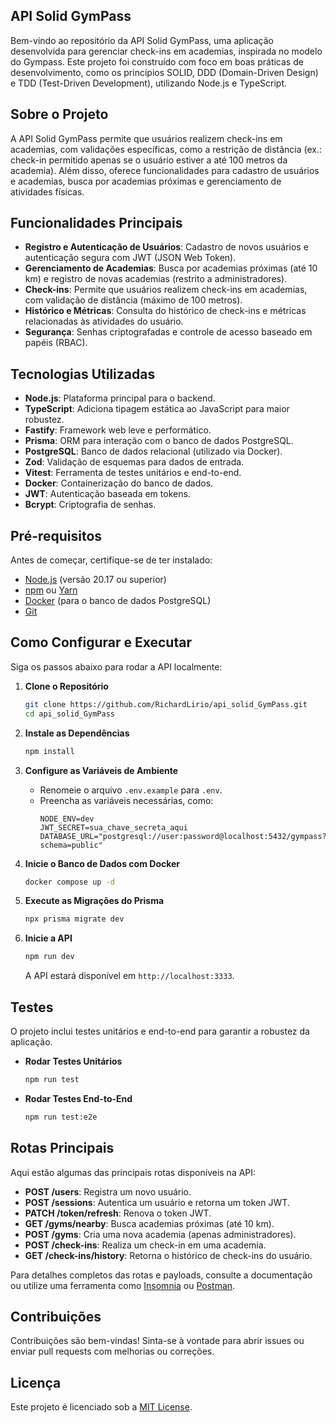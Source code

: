 ## API Solid GymPass
   Bem-vindo ao repositório da API Solid GymPass, uma aplicação desenvolvida para gerenciar check-ins em academias, inspirada no modelo do Gympass. Este projeto foi construído com foco em boas práticas de desenvolvimento, como os princípios SOLID, DDD (Domain-Driven Design) e TDD (Test-Driven Development), utilizando Node.js e TypeScript.

## Sobre o Projeto
   A API Solid GymPass permite que usuários realizem check-ins em academias, com validações específicas, como a restrição de distância (ex.: check-in permitido apenas se o usuário estiver a até 100 metros da academia). Além disso, oferece funcionalidades para cadastro de usuários e academias, busca por academias próximas e gerenciamento de atividades físicas.

## Funcionalidades Principais

- **Registro e Autenticação de Usuários**: Cadastro de novos usuários e autenticação segura com JWT (JSON Web Token).
- **Gerenciamento de Academias**: Busca por academias próximas (até 10 km) e registro de novas academias (restrito a administradores).
- **Check-ins**: Permite que usuários realizem check-ins em academias, com validação de distância (máximo de 100 metros).
- **Histórico e Métricas**: Consulta do histórico de check-ins e métricas relacionadas às atividades do usuário.
- **Segurança**: Senhas criptografadas e controle de acesso baseado em papéis (RBAC).

## Tecnologias Utilizadas

- **Node.js**: Plataforma principal para o backend.
- **TypeScript**: Adiciona tipagem estática ao JavaScript para maior robustez.
- **Fastify**: Framework web leve e performático.
- **Prisma**: ORM para interação com o banco de dados PostgreSQL.
- **PostgreSQL**: Banco de dados relacional (utilizado via Docker).
- **Zod**: Validação de esquemas para dados de entrada.
- **Vitest**: Ferramenta de testes unitários e end-to-end.
- **Docker**: Containerização do banco de dados.
- **JWT**: Autenticação baseada em tokens.
- **Bcrypt**: Criptografia de senhas.

## Pré-requisitos

Antes de começar, certifique-se de ter instalado:
- [Node.js](https://nodejs.org/) (versão 20.17 ou superior)
- [npm](https://www.npmjs.com/) ou [Yarn](https://yarnpkg.com/)
- [Docker](https://www.docker.com/get-started) (para o banco de dados PostgreSQL)
- [Git](https://git-scm.com/)

## Como Configurar e Executar

Siga os passos abaixo para rodar a API localmente:

1. **Clone o Repositório**
   ```bash
   git clone https://github.com/RichardLirio/api_solid_GymPass.git
   cd api_solid_GymPass
   ```

2. **Instale as Dependências**
   ```bash
   npm install
   ```

3. **Configure as Variáveis de Ambiente**
   - Renomeie o arquivo `.env.example` para `.env`.
   - Preencha as variáveis necessárias, como:
     ```
     NODE_ENV=dev
     JWT_SECRET=sua_chave_secreta_aqui
     DATABASE_URL="postgresql://user:password@localhost:5432/gympass?schema=public"
     ```

4. **Inicie o Banco de Dados com Docker**
   ```bash
   docker compose up -d
   ```

5. **Execute as Migrações do Prisma**
   ```bash
   npx prisma migrate dev
   ```

6. **Inicie a API**
   ```bash
   npm run dev
   ```
   A API estará disponível em `http://localhost:3333`.

## Testes

O projeto inclui testes unitários e end-to-end para garantir a robustez da aplicação.

- **Rodar Testes Unitários**
  ```bash
  npm run test
  ```

- **Rodar Testes End-to-End**
  ```bash
  npm run test:e2e
  ```

## Rotas Principais

Aqui estão algumas das principais rotas disponíveis na API:

- **POST /users**: Registra um novo usuário.
- **POST /sessions**: Autentica um usuário e retorna um token JWT.
- **PATCH /token/refresh**: Renova o token JWT.
- **GET /gyms/nearby**: Busca academias próximas (até 10 km).
- **POST /gyms**: Cria uma nova academia (apenas administradores).
- **POST /check-ins**: Realiza um check-in em uma academia.
- **GET /check-ins/history**: Retorna o histórico de check-ins do usuário.

Para detalhes completos das rotas e payloads, consulte a documentação ou utilize uma ferramenta como [Insomnia](https://insomnia.rest/) ou [Postman](https://www.postman.com/).

## Contribuições

Contribuições são bem-vindas! Sinta-se à vontade para abrir issues ou enviar pull requests com melhorias ou correções.

## Licença

Este projeto é licenciado sob a [MIT License](LICENSE).

